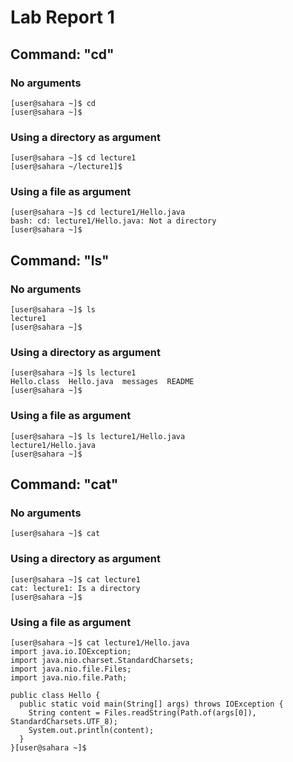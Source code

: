 # Lab Report 1

## Command: "cd"

### No arguments
```
[user@sahara ~]$ cd
[user@sahara ~]$
```

### Using a directory as argument
```
[user@sahara ~]$ cd lecture1
[user@sahara ~/lecture1]$
```

### Using a file as argument
```
[user@sahara ~]$ cd lecture1/Hello.java
bash: cd: lecture1/Hello.java: Not a directory
[user@sahara ~]$ 
```

## Command: "ls"

### No arguments
```
[user@sahara ~]$ ls
lecture1
[user@sahara ~]$ 
```

### Using a directory as argument
```
[user@sahara ~]$ ls lecture1
Hello.class  Hello.java  messages  README
[user@sahara ~]$ 
```

### Using a file as argument
```
[user@sahara ~]$ ls lecture1/Hello.java
lecture1/Hello.java
[user@sahara ~]$ 
```

## Command: "cat"

### No arguments
```
[user@sahara ~]$ cat
```

### Using a directory as argument
```
[user@sahara ~]$ cat lecture1
cat: lecture1: Is a directory
[user@sahara ~]$ 
```

### Using a file as argument
```
[user@sahara ~]$ cat lecture1/Hello.java
import java.io.IOException;
import java.nio.charset.StandardCharsets;
import java.nio.file.Files;
import java.nio.file.Path;

public class Hello {
  public static void main(String[] args) throws IOException {
    String content = Files.readString(Path.of(args[0]), StandardCharsets.UTF_8);    
    System.out.println(content);
  }
}[user@sahara ~]$ 
```
